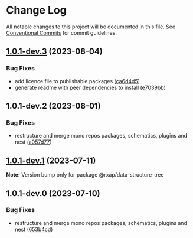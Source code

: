 # Change Log

All notable changes to this project will be documented in this file.
See [Conventional Commits](https://conventionalcommits.org) for commit guidelines.

## [1.0.1-dev.3](https://gitlab.com/rxap/packages/compare/@rxap/data-structure-tree@1.0.1-dev.2...@rxap/data-structure-tree@1.0.1-dev.3) (2023-08-04)

### Bug Fixes

- add licence file to publishable packages ([ca6d4d5](https://gitlab.com/rxap/packages/commit/ca6d4d509a743b89bad5ed7ae935d3007231705a))
- generate readme with peer dependencies to install ([e7039bb](https://gitlab.com/rxap/packages/commit/e7039bb5e86ffeadfe7cc92d5fc71d32f8efb4fb))

## 1.0.1-dev.2 (2023-08-01)

### Bug Fixes

- restructure and merge mono repos packages, schematics, plugins and nest ([a057d77](https://gitlab.com/rxap/packages/commit/a057d77ca2acf9426a03a497da8532f8a2fe2c86))

## [1.0.1-dev.1](https://gitlab.com/rxap/packages/compare/@rxap/data-structure-tree@1.0.1-dev.0...@rxap/data-structure-tree@1.0.1-dev.1) (2023-07-11)

**Note:** Version bump only for package @rxap/data-structure-tree

## 1.0.1-dev.0 (2023-07-10)

### Bug Fixes

- restructure and merge mono repos packages, schematics, plugins and nest ([653b4cd](https://gitlab.com/rxap/packages/commit/653b4cd39fc92d322df9b3959651fea0aa6079da))

